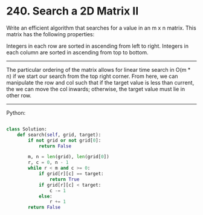 # 240. Search a 2D Matrix II

Write an efficient algorithm that searches for a value in an m x n matrix. This
matrix has the following properties:

Integers in each row are sorted in ascending from left to right.
Integers in each column are sorted in ascending from top to bottom.

---

The particular ordering of the matrix allows for linear time search in O(m * n)
if we start our search from the top right corner. From here, we can manipulate
the row and col such that if the target value is less than current, the we can
move the col inwards; otherwise, the target value must lie in other row.

---

Python:

```python

class Solution:
    def search(self, grid, target):
        if not grid or not grid[0]:
            return False

        m, n = len(grid), len(grid[0])
        r, c = 0, n - 1
        while r < m and c >= 0:
            if grid[r][c] == target:
                return True
            if grid[r][c] < target:
                c -= 1
            else:
                r += 1
        return False
```
